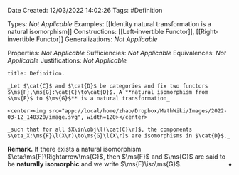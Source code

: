 <div class="topSpace"></div>

Date Created: 12/03/2022 14:02:26
Tags: #Definition

Types: _Not Applicable_
Examples: [[Identity natural transformation is a natural isomorphism]]
Constructions: [[Left-invertible Functor]], [[Right-invertible Functor]]
Generalizations: _Not Applicable_

Properties: _Not Applicable_
Sufficiencies: _Not Applicable_
Equivalences: _Not Applicable_
Justifications: _Not Applicable_

``` ad-Definition
title: Definition.

_Let $\cat{C}$ and $\cat{D}$ be categories and fix two functors $\ms{F},\ms{G}:\cat{C}\to\cat{D}$. A **natural isomorphism from $\ms{F}$ to $\ms{G}$** is a natural transformation_

<center><img src="app://local/home/zhao/Dropbox/MathWiki/Images/2022-03-12_140320/image.svg", width=120></center>

_such that for all $X\in\obj\l(\cat{C}\r)$, the components $\eta_X:\ms{F}\l(X\r)\to\ms{G}\l(X\r)$ are isomorphisms in $\cat{D}$._

```

**Remark.** If there exists a natural isomorphism $\eta:\ms{F}\Rightarrow\ms{G}$, then $\ms{F}$ and $\ms{G}$ are said to be **naturally isomorphic** and we write $\ms{F}\iso\ms{G}$.<span style="float:right;">$\blacklozenge$</span>
